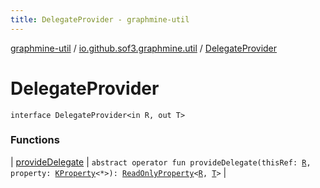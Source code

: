 ```yaml
---
title: DelegateProvider - graphmine-util
---
```


[graphmine-util](../../index.html) / [io.github.sof3.graphmine.util](../index.html) / [DelegateProvider](./index.html)

# DelegateProvider

`interface DelegateProvider<in R, out T>`

### Functions

| [provideDelegate](provide-delegate.html) | `abstract operator fun provideDelegate(thisRef: `[`R`](index.html#R)`, property: `[`KProperty`](https://kotlinlang.org/api/latest/jvm/stdlib/kotlin.reflect/-k-property/index.html)`<*>): `[`ReadOnlyProperty`](https://kotlinlang.org/api/latest/jvm/stdlib/kotlin.properties/-read-only-property/index.html)`<`[`R`](index.html#R)`, `[`T`](index.html#T)`>` |

